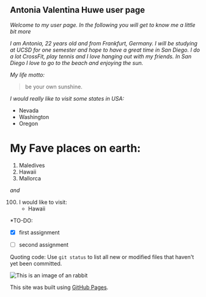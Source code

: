 ## **Antonia Valentina Huwe user page**

*Welcome to my user page. In the following you will get to know me a little bit more*

*I am Antonia, 22 years old and from Frankfurt, Germany. I will be studying at UCSD for one semester and hope to have a great time in San Diego.*
*I do a lot CrossFit, play tennis and I love hanging out with my friends. In San Diego I love to go to the beach and enjoying the sun.*

*My life motto:* 
>be your own sunshine.

*I would really like to visit some states in USA:*
- Nevada
- Washington
- Oregon 


# My Fave places on earth:
1. Maledives
2. Hawaii
3. Mallorca

*and*

100. I would like to visit:
     - Hawaii
    
*TO-DO:
- [x] first assignment
- [ ] second assignment


Quoting code:
Use `git status` to list all new or modified files that haven't yet been committed.

![This is an image of an rabbit](https://www.wienerzeitung.at/_em_daten/_cache/image/1xSPmTI2uyg34ydS-3DrsQR8jMKHVXCiQtZ1Xdso3ZJxzXTshWJ801JwkODMgsJeQAq00AMS4W_j47hFus841EA7qs6Wx4Enb7/190419-1259-gettyimages-130884889.jpg)

This site was built using [GitHub Pages](https://pages.github.com/).
